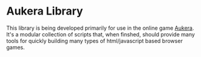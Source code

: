 Aukera Library
=============

This library is being developed primarily for use in the online game
[Aukera][l1]. It's a modular collection of scripts that, when finshed, should
provide many tools for quickly building many types of html/javascript based
browser games.

[l1]: http://playaukera.com
